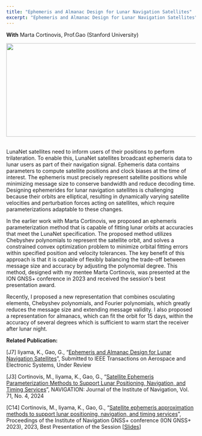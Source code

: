 ```yaml
---
title: "Ephemeris and Almanac Design for Lunar Navigation Satellites"
excerpt: "Ephemeris and Almanac Design for Lunar Navigation Satellites"
---
```

**With** Marta Cortinovis, Prof.Gao (Stanford University) <br>

<div style="text-align: center;">
<img src = "https://dl.dropboxusercontent.com/s/2cjk4br9ukk0u86uwq42d/EphemerisFramework.png?rlkey=91fyltmyib5wqth1sqt257bp7&st=ebks23x5&dl=0"
style="height: 248px; width:717px;">
</div>
<br>
<div style="text-align: center;">
</div>

LunaNet satellites need to inform users of their positions to perform trilateration.
To enable this, LunaNet satellites broadcast ephemeris data to lunar users as part of their navigation signal.
Ephemeris data contains parameters to compute satellite positions and clock biases at the time of interest.
The ephemeris must precisely represent satellite positions while minimizing message size to conserve bandwidth and reduce decoding time. 
Designing ephemerides for lunar navigation satellites is challenging because their orbits are elliptical, resulting in dynamically varying satellite velocities and perturbation forces acting on satellites, which require parameterizations adaptable to these changes.

In the earlier work with Marta Cortinovis, we proposed an ephemeris parameterization method that is capable of fitting lunar orbits at accuracies that meet the LunaNet specification.
The proposed method utilizes Chebyshev polynomials to represent the satellite orbit, and solves a constrained convex optimization problem to minimize orbital fitting errors within specified position and velocity tolerances. 
The key benefit of this approach is that it is capable of flexibly balancing the trade-off between message size and accuracy by adjusting the polynomial degree. 
This method, designed with my mentee Marta Cortinovis, was presented at the ION GNSS+ conference in 2023 and received the session's best presentation award.

Recently, I proposed a new representation that combines osculating elements, Chebyshev polynomials, and Fourier polynomials, which greatly reduces the message size and extending message validity.
I also proposed a representation for almanacs, which can fit the orbit for 15 days, within the accuracy of several degrees which is sufficient to warm start the receiver after lunar night.

**Related Publication:** 

[J7] Iiyama, K., Gao, G., “[Ephemeris and Almanac Design for Lunar Navigation Satellites](https://arxiv.org/abs/2510.25161)”, Submitted to IEEE Transactions on Aerospace and Electronic Systems, Under Review

[J3] Cortinovis, M., Iiyama, K., Gao, G., “[Satellite Ephemeris Parameterization Methods to Support Lunar Positioning, Navigation, and Timing Services](https://navi.ion.org/content/71/4/navi.664)”, NAVIGATION: Journal of the Institute of Navigation, Vol. 71, No. 4, 2024

[C14] Cortinovis, M., Iiyama, K., Gao, G., “[Satellite ephemeris approximation methods to support lunar positioning, navigation, and timing services](https://www.ion.org/publications/abstract.cfm?articleID=19282)”, Proceedings of the Institute of Navigation GNSS+ conference (ION GNSS+ 2023), 2023, Best Presentation of the Session [[Slides](https://drive.google.com/file/d/1HG9RaoZfY6DoCg29m-v_fsy_l1IcnqVM/view)]
